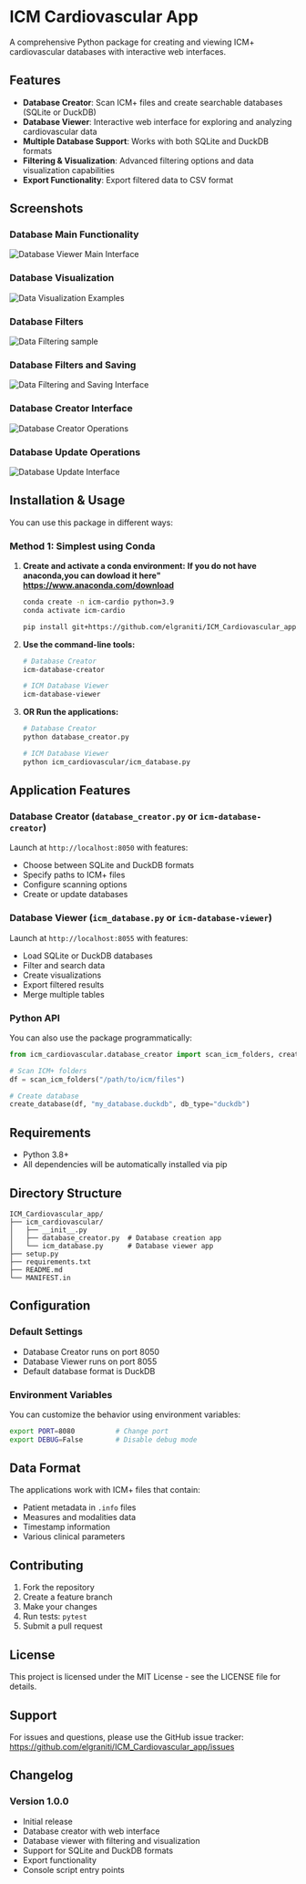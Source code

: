 # ICM Cardiovascular App

A comprehensive Python package for creating and viewing ICM+ cardiovascular databases with interactive web interfaces.

## Features

- **Database Creator**: Scan ICM+ files and create searchable databases (SQLite or DuckDB)
- **Database Viewer**: Interactive web interface for exploring and analyzing cardiovascular data
- **Multiple Database Support**: Works with both SQLite and DuckDB formats
- **Filtering & Visualization**: Advanced filtering options and data visualization capabilities
- **Export Functionality**: Export filtered data to CSV format

## Screenshots

### Database Main Functionality
![Database Viewer Main Interface](images/database_viewer_main.png)

### Database Visualization
![Data Visualization Examples](images/data_visualization.png)

### Database Filters
![Data Filtering sample ](images/data_filtering_sample.png)

### Database Filters and Saving

![Data Filtering and Saving Interface](images/data_filtering_saving.png)

### Database Creator Interface
![Database Creator Operations](images/database_creator_interface.png)

### Database Update Operations
![Database Update Interface](images/database_update_interface.png)


## Installation & Usage

You can use this package in different ways:

### Method 1: Simplest using Conda

1. **Create and activate a conda environment:**
   **If you do not have anaconda,you can dowload it here" https://www.anaconda.com/download**

   ```bash
   conda create -n icm-cardio python=3.9
   conda activate icm-cardio

   pip install git+https://github.com/elgraniti/ICM_Cardiovascular_app.git
   ```
2. **Use the command-line tools:**
   ```bash
   # Database Creator
   icm-database-creator
   
   # ICM Database Viewer
   icm-database-viewer
   ```

3. **OR Run the applications:**
   ```bash
   # Database Creator
   python database_creator.py
   
   # ICM Database Viewer
   python icm_cardiovascular/icm_database.py
   ```

## Application Features

### Database Creator (`database_creator.py` or `icm-database-creator`)

Launch at `http://localhost:8050` with features:
- Choose between SQLite and DuckDB formats
- Specify paths to ICM+ files
- Configure scanning options
- Create or update databases

### Database Viewer (`icm_database.py` or `icm-database-viewer`)

Launch at `http://localhost:8055` with features:
- Load SQLite or DuckDB databases
- Filter and search data
- Create visualizations
- Export filtered results
- Merge multiple tables

### Python API

You can also use the package programmatically:

```python
from icm_cardiovascular.database_creator import scan_icm_folders, create_database

# Scan ICM+ folders
df = scan_icm_folders("/path/to/icm/files")

# Create database
create_database(df, "my_database.duckdb", db_type="duckdb")
```

## Requirements

- Python 3.8+
- All dependencies will be automatically installed via pip

## Directory Structure

```
ICM_Cardiovascular_app/
├── icm_cardiovascular/
│   ├── __init__.py
│   ├── database_creator.py  # Database creation app
│   └── icm_database.py      # Database viewer app
├── setup.py
├── requirements.txt
├── README.md
└── MANIFEST.in
```

## Configuration

### Default Settings

- Database Creator runs on port 8050
- Database Viewer runs on port 8055
- Default database format is DuckDB

### Environment Variables

You can customize the behavior using environment variables:

```bash
export PORT=8080          # Change port
export DEBUG=False        # Disable debug mode
```

## Data Format

The applications work with ICM+ files that contain:
- Patient metadata in `.info` files
- Measures and modalities data
- Timestamp information
- Various clinical parameters

## Contributing

1. Fork the repository
2. Create a feature branch
3. Make your changes
4. Run tests: `pytest`
5. Submit a pull request

## License

This project is licensed under the MIT License - see the LICENSE file for details.

## Support

For issues and questions, please use the GitHub issue tracker:
https://github.com/elgraniti/ICM_Cardiovascular_app/issues

## Changelog

### Version 1.0.0
- Initial release
- Database creator with web interface
- Database viewer with filtering and visualization
- Support for SQLite and DuckDB formats
- Export functionality
- Console script entry points
